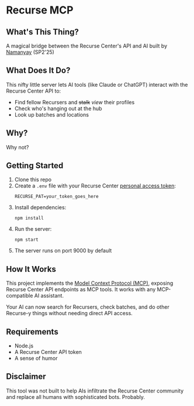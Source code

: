 # Recurse MCP

## What's This Thing?

A magical bridge between the Recurse Center's API and AI built by [Namanyay](https://nmn.gl/) (SP2'25)

## What Does It Do?

This nifty little server lets AI tools (like Claude or ChatGPT) interact with the Recurse Center API to:

- Find fellow Recursers and ~~stalk~~ *view* their profiles
- Check who's hanging out at the hub
- Look up batches and locations

## Why?

Why not?

## Getting Started

1. Clone this repo
2. Create a `.env` file with your Recurse Center [personal access token](https://github.com/recursecenter/wiki/wiki/Recurse-Center-API#personal-access-tokens):
   ```
   RECURSE_PAT=your_token_goes_here
   ```
3. Install dependencies:
   ```
   npm install
   ```
4. Run the server:
   ```
   npm start
   ```
5. The server runs on port 9000 by default

## How It Works

This project implements the [Model Context Protocol (MCP)](https://modelcontextprotocol.io/), exposing Recurse Center API endpoints as MCP tools. It works with any MCP-compatible AI assistant.

Your AI can now search for Recursers, check batches, and do other Recurse-y things without needing direct API access.

## Requirements

- Node.js
- A Recurse Center API token
- A sense of humor

## Disclaimer

This tool was not built to help AIs infiltrate the Recurse Center community and replace all humans with sophisticated bots. Probably.
